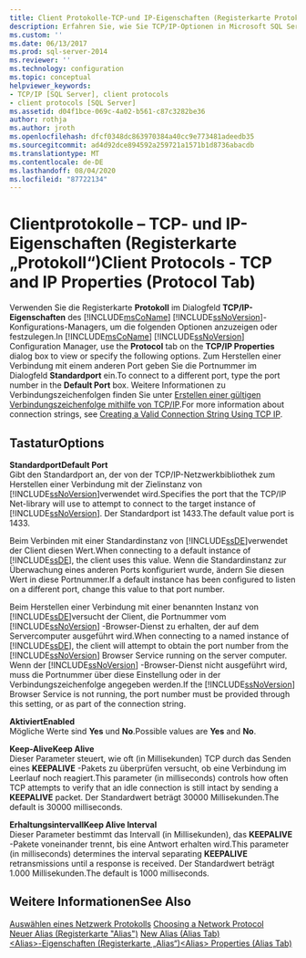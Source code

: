 ```yaml
---
title: Client Protokolle-TCP-und IP-Eigenschaften (Registerkarte Protokoll) | Microsoft-Dokumentation
description: Erfahren Sie, wie Sie TCP/IP-Optionen in Microsoft SQL Server Configuration Manager angeben, z. b. den Keep-Alive-Parameter und die Standard Portnummer.
ms.custom: ''
ms.date: 06/13/2017
ms.prod: sql-server-2014
ms.reviewer: ''
ms.technology: configuration
ms.topic: conceptual
helpviewer_keywords:
- TCP/IP [SQL Server], client protocols
- client protocols [SQL Server]
ms.assetid: d04f1bce-069c-4a02-b561-c87c3282be36
author: rothja
ms.author: jroth
ms.openlocfilehash: dfcf0348dc863970384a40cc9e773481adeedb35
ms.sourcegitcommit: ad4d92dce894592a259721a1571b1d8736abacdb
ms.translationtype: MT
ms.contentlocale: de-DE
ms.lasthandoff: 08/04/2020
ms.locfileid: "87722134"
---
```

# <a name="client-protocols---tcp-and-ip-properties-protocol-tab"></a><span data-ttu-id="207d9-103">Clientprotokolle – TCP- und IP-Eigenschaften (Registerkarte „Protokoll“)</span><span class="sxs-lookup"><span data-stu-id="207d9-103">Client Protocols - TCP and IP Properties (Protocol Tab)</span></span>
  <span data-ttu-id="207d9-104">Verwenden Sie die Registerkarte **Protokoll** im Dialogfeld **TCP/IP-Eigenschaften** des [!INCLUDE[msCoName](../../includes/msconame-md.md)] [!INCLUDE[ssNoVersion](../../includes/ssnoversion-md.md)]-Konfigurations-Managers, um die folgenden Optionen anzuzeigen oder festzulegen.</span><span class="sxs-lookup"><span data-stu-id="207d9-104">In [!INCLUDE[msCoName](../../includes/msconame-md.md)] [!INCLUDE[ssNoVersion](../../includes/ssnoversion-md.md)] Configuration Manager, use the **Protocol** tab on the **TCP/IP Properties** dialog box to view or specify the following options.</span></span> <span data-ttu-id="207d9-105">Zum Herstellen einer Verbindung mit einem anderen Port geben Sie die Portnummer im Dialogfeld **Standardport** ein.</span><span class="sxs-lookup"><span data-stu-id="207d9-105">To connect to a different port, type the port number in the **Default Port** box.</span></span> <span data-ttu-id="207d9-106">Weitere Informationen zu Verbindungszeichenfolgen finden Sie unter [Erstellen einer gültigen Verbindungszeichenfolge mithilfe von TCP/IP](../../../2014/tools/configuration-manager/creating-a-valid-connection-string-using-tcp-ip.md).</span><span class="sxs-lookup"><span data-stu-id="207d9-106">For more information about connection strings, see [Creating a Valid Connection String Using TCP IP](../../../2014/tools/configuration-manager/creating-a-valid-connection-string-using-tcp-ip.md).</span></span>  
  
## <a name="options"></a><span data-ttu-id="207d9-107">Tastatur</span><span class="sxs-lookup"><span data-stu-id="207d9-107">Options</span></span>  
 <span data-ttu-id="207d9-108">**Standardport**</span><span class="sxs-lookup"><span data-stu-id="207d9-108">**Default Port**</span></span>  
 <span data-ttu-id="207d9-109">Gibt den Standardport an, der von der TCP/IP-Netzwerkbibliothek zum Herstellen einer Verbindung mit der Zielinstanz von [!INCLUDE[ssNoVersion](../../includes/ssnoversion-md.md)]verwendet wird.</span><span class="sxs-lookup"><span data-stu-id="207d9-109">Specifies the port that the TCP/IP Net-library will use to attempt to connect to the target instance of [!INCLUDE[ssNoVersion](../../includes/ssnoversion-md.md)].</span></span> <span data-ttu-id="207d9-110">Der Standardport ist 1433.</span><span class="sxs-lookup"><span data-stu-id="207d9-110">The default value port is 1433.</span></span>  
  
 <span data-ttu-id="207d9-111">Beim Verbinden mit einer Standardinstanz von [!INCLUDE[ssDE](../../includes/ssde-md.md)]verwendet der Client diesen Wert.</span><span class="sxs-lookup"><span data-stu-id="207d9-111">When connecting to a default instance of [!INCLUDE[ssDE](../../includes/ssde-md.md)], the client uses this value.</span></span> <span data-ttu-id="207d9-112">Wenn die Standardinstanz zur Überwachung eines anderen Ports konfiguriert wurde, ändern Sie diesen Wert in diese Portnummer.</span><span class="sxs-lookup"><span data-stu-id="207d9-112">If a default instance has been configured to listen on a different port, change this value to that port number.</span></span>  
  
 <span data-ttu-id="207d9-113">Beim Herstellen einer Verbindung mit einer benannten Instanz von [!INCLUDE[ssDE](../../includes/ssde-md.md)]versucht der Client, die Portnummer vom [!INCLUDE[ssNoVersion](../../includes/ssnoversion-md.md)] -Browser-Dienst zu erhalten, der auf dem Servercomputer ausgeführt wird.</span><span class="sxs-lookup"><span data-stu-id="207d9-113">When connecting to a named instance of [!INCLUDE[ssDE](../../includes/ssde-md.md)], the client will attempt to obtain the port number from the [!INCLUDE[ssNoVersion](../../includes/ssnoversion-md.md)] Browser Service running on the server computer.</span></span> <span data-ttu-id="207d9-114">Wenn der [!INCLUDE[ssNoVersion](../../includes/ssnoversion-md.md)] -Browser-Dienst nicht ausgeführt wird, muss die Portnummer über diese Einstellung oder in der Verbindungszeichenfolge angegeben werden.</span><span class="sxs-lookup"><span data-stu-id="207d9-114">If the [!INCLUDE[ssNoVersion](../../includes/ssnoversion-md.md)] Browser Service is not running, the port number must be provided through this setting, or as part of the connection string.</span></span>  
  
 <span data-ttu-id="207d9-115">**Aktiviert**</span><span class="sxs-lookup"><span data-stu-id="207d9-115">**Enabled**</span></span>  
 <span data-ttu-id="207d9-116">Mögliche Werte sind **Yes** und **No**.</span><span class="sxs-lookup"><span data-stu-id="207d9-116">Possible values are **Yes** and **No**.</span></span>  
  
 <span data-ttu-id="207d9-117">**Keep-Alive**</span><span class="sxs-lookup"><span data-stu-id="207d9-117">**Keep Alive**</span></span>  
 <span data-ttu-id="207d9-118">Dieser Parameter steuert, wie oft (in Millisekunden) TCP durch das Senden eines **KEEPALIVE** -Pakets zu überprüfen versucht, ob eine Verbindung im Leerlauf noch reagiert.</span><span class="sxs-lookup"><span data-stu-id="207d9-118">This parameter (in milliseconds) controls how often TCP attempts to verify that an idle connection is still intact by sending a **KEEPALIVE** packet.</span></span> <span data-ttu-id="207d9-119">Der Standardwert beträgt 30000 Millisekunden.</span><span class="sxs-lookup"><span data-stu-id="207d9-119">The default is 30000 milliseconds.</span></span>  
  
 <span data-ttu-id="207d9-120">**Erhaltungsintervall**</span><span class="sxs-lookup"><span data-stu-id="207d9-120">**Keep Alive Interval**</span></span>  
 <span data-ttu-id="207d9-121">Dieser Parameter bestimmt das Intervall (in Millisekunden), das **KEEPALIVE** -Pakete voneinander trennt, bis eine Antwort erhalten wird.</span><span class="sxs-lookup"><span data-stu-id="207d9-121">This parameter (in milliseconds) determines the interval separating **KEEPALIVE** retransmissions until a response is received.</span></span> <span data-ttu-id="207d9-122">Der Standardwert beträgt 1.000 Millisekunden.</span><span class="sxs-lookup"><span data-stu-id="207d9-122">The default is 1000 milliseconds.</span></span>  
  
## <a name="see-also"></a><span data-ttu-id="207d9-123">Weitere Informationen</span><span class="sxs-lookup"><span data-stu-id="207d9-123">See Also</span></span>  
 <span data-ttu-id="207d9-124">[Auswählen eines Netzwerk Protokolls](../../../2014/tools/configuration-manager/choosing-a-network-protocol.md) </span><span class="sxs-lookup"><span data-stu-id="207d9-124">[Choosing a Network Protocol](../../../2014/tools/configuration-manager/choosing-a-network-protocol.md) </span></span>  
 <span data-ttu-id="207d9-125">[Neuer Alias &#40;Registerkarte "Alias"&#41;](../../../2014/tools/configuration-manager/new-alias-alias-tab.md) </span><span class="sxs-lookup"><span data-stu-id="207d9-125">[New Alias &#40;Alias Tab&#41;](../../../2014/tools/configuration-manager/new-alias-alias-tab.md) </span></span>  
 [<span data-ttu-id="207d9-126">&#60;Alias&#62;-Eigenschaften &#40;Registerkarte „Alias“&#41;</span><span class="sxs-lookup"><span data-stu-id="207d9-126">&#60;Alias&#62; Properties &#40;Alias Tab&#41;</span></span>](../../../2014/tools/configuration-manager/alias-properties-alias-tab.md)  
  
  
